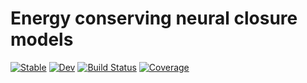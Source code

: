 # Energy conserving neural closure models 

[![Stable](https://img.shields.io/badge/docs-stable-blue.svg)](https://tobyvg.github.io/ECNCM_1D.jl/stable/)
[![Dev](https://img.shields.io/badge/docs-dev-blue.svg)](https://tobyvg.github.io/ECNCM_1D.jl/dev/)
[![Build Status](https://github.com/tobyvg/ECNCM_1D.jl/actions/workflows/CI.yml/badge.svg?branch=main)](https://github.com/tobyvg/ECNCM_1D.jl/actions/workflows/CI.yml?query=branch%3Amain)
[![Coverage](https://codecov.io/gh/tobyvg/ECNCM_1D.jl/branch/main/graph/badge.svg)](https://codecov.io/gh/tobyvg/ECNCM_1D.jl)
